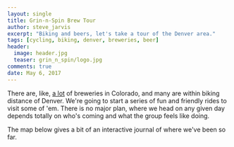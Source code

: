 ```yaml
---
layout: single
title: Grin-n-Spin Brew Tour
author: steve_jarvis
excerpt: "Biking and beers, let's take a tour of the Denver area."
tags: [cycling, biking, denver, breweries, beer]
header:
  image: header.jpg
  teaser: grin_n_spin/logo.jpg
comments: true
date: May 6, 2017
---
```


<link rel="stylesheet" href="https://cdnjs.cloudflare.com/ajax/libs/leaflet/1.0.2/leaflet.css" />
<link rel="stylesheet" href="https://cdnjs.cloudflare.com/ajax/libs/Leaflet.awesome-markers/2.0.2/leaflet.awesome-markers.css">
<link rel="stylesheet" href="https://ajax.googleapis.com/ajax/libs/jqueryui/1.11.4/themes/smoothness/jquery-ui.css">

There are, like, [a lot](https://www.coloradobrewerylist.com/brewery/)
of breweries in Colorado, and many are within biking distance of
Denver. We're going to start a series of fun and friendly rides to
visit some of 'em. There is no major plan, where we head on any given
day depends totally on who's coming and what the group feels like
doing.

The map below gives a bit of an interactive journal of where we've been so far.

<div id="total_mileage"></div>
<br>

<div style="position: relative">
  <div id="map" style="width: 100%; height: 500px"></div>
</div>
<script src="https://cdnjs.cloudflare.com/ajax/libs/leaflet/1.0.2/leaflet.js"></script>
<script src="https://cdnjs.cloudflare.com/ajax/libs/leaflet-gpx/1.2.0/gpx.min.js"></script>
<script src="https://ajax.googleapis.com/ajax/libs/jquery/1.12.2/jquery.min.js"></script>
<script src="https://ajax.googleapis.com/ajax/libs/jqueryui/1.11.4/jquery-ui.min.js"></script>
<script src="../resources/js/leaflet.awesome-markers.js"></script>

<script>
// Load the openstreetmap. Based off the introductory example at: http://leafletjs.com/examples/quick-start.html
var mapboxUrl = 'https://api.tiles.mapbox.com/v4/{id}/{z}/{x}/{y}.png?access_token=pk.eyJ1Ijoic2phcnZpcyIsImEiOiJjaXpieXdtM2ExYmFsMzJxaWN3bGhpMmU2In0.gKtkxDAwHZIbdLmpXPZlAA';
// The starting coords and zoom just look good. Selecting a marker will zoom to fit the route.
var map = L.map('map').setView([39.71, -104.97], 10);
L.tileLayer(mapboxUrl, {
  maxZoom: 30,
  // credit our tools
  attribution: 'Map data &copy; <a href="http://openstreetmap.org">OpenStreetMap</a> contributors, ' +
    '<a href="http://creativecommons.org/licenses/by-sa/2.0/">CC-BY-SA</a>, ' +
    'Imagery © <a href="http://mapbox.com">Mapbox</a>',
  id: 'mapbox.streets'
}).addTo(map);

var path_prefix = "../images/grin_n_spin/"
var trips = [
  {
    "brewery":"Breckenridge Brewery",
    "distance":16.8*2,
    "riders":["Steve", "Allie", "Chris"],
    "image":path_prefix+"breckenridge-9-3.jpg",
    "date":new Date(2016, 9, 3),
    "lat":39.593721,
    "lon":-105.023341,
    "notes":"The first trip of the tour, before the tour was officially the tour!",
    "gpx": "../resources/grin-n-spin/breckenridge-9-3-2016.gpx"
  },
  {
    "brewery":"Denver Beer Co",
    "distance":5.5*2,
    "riders":["Steve", "Allie", "Chris", "Rachel"],
    "image":path_prefix+"denver_beer_co_2_18.jpg",
    "date":new Date(2017, 2, 18),
    "lat":39.758234,
    "lon":-105.007370,
    "notes":"An unplanned stop, but we definitely rolled up on bikes and counting it.",
    "gpx": "../resources/grin-n-spin/denver_beer_co_cruise_2_18_2017.gpx"
  },
  {
    "brewery":"TRVE Brewing Co",
    "distance":6.3*2,
    "riders":["Steve", "Allie", "Jenny", "Bailey"],
    "image":path_prefix+"trve_3_4.jpg",
    "date":new Date(2017, 3, 4),
    "lat":39.719919,
    "lon":-104.987686,
    "notes":"Yeah, the route is correct. 4th brewery is the charm, apparently vertical WI IDs are tricky to get served with.",
    "gpx": "../resources/grin-n-spin/trve_brew_co_3_4_2017.gpx"
  },
  {
    "brewery":"Green Mountain Beer Company",
    "distance":30.3,
    "riders":["Steve", "Rachel", "Chris"],
    "image":path_prefix+"green_mtn_4_16_2017.jpg",
    "date":new Date(2017, 4, 16),
    "lat":39.669945,
    "lon":-105.113684,
    "notes":"First 'official' stop of the tour, in the sense we actually planned it and said that's what it's for. And Platson got new wheels!",
    "gpx": "../resources/grin-n-spin/green_mtn_4_16_2017.gpx"
  },
  {
    "brewery":"Station 26 Brewing Co",
    "distance":16.3,
    "riders":["Steve", "Rachel", "Chris"],
    "image":path_prefix+"station26_4_22_2017.jpg",
    "date":new Date(2017, 4, 22),
    "lat":39.769584,
    "lon":-104.90598,
    "notes":"To Station 26 for the Wild game. And REI, cause sometimes you have some beer and wanna go to the garage sale (the pic is of some swag)",
    "gpx": "../resources/grin-n-spin/station26_4_22_2017.gpx"
  },
  {
    "brewery":"Odyssey Beerwerks",
    "distance":21.4,
    "riders":["Steve", "Rachel", "Chris", "Allie", "Sari"],
    "image":path_prefix+"odyssey_4_23_2017.jpg",
    "date":new Date(2017, 4, 23),
    "lat":39.800852,
    "lon":-105.058954,
    "notes":"The largest brew crew to date. First time going to the Arvada 'hood, too.",
    "gpx": "../resources/grin-n-spin/odyssey_4_23_2017.gpx"
  },
  {
    "brewery":"Mountain Toad Brewery",
    "distance":35.4,
    "riders":["Steve", "Chris", "Allie"],
    "image":path_prefix+"mountain_toad_5_6_17.jpg",
    "date":new Date(2017, 5, 6),
    "lat":39.758134,
    "lon":-105.224165,
    "notes":"Getting to Golden was at least twice as hard as getting back! Pretty nummy beer.",
    "gpx": "../resources/grin-n-spin/mountain_toad_5_6_17.gpx"
  },
]

function setTotalMilesMsg(miles) {
  $("#total_mileage").text(Math.round(miles) + " total tour miles in " + trips.length + " trips to date.");
}

// draw a marker for all trips
var mileage = 0
trips.forEach(function(trip, i) {
  var micon = L.AwesomeMarkers.icon({
    icon: '',
    markerColor: 'darkblue',
    prefix: 'fa',
    html: (i+1)
  })
  L.marker([trip.lat, trip.lon], {icon: micon}).addTo(map)
    .bindPopup('<b><big>' + trip.brewery + '</b></big><br>' +
               '<div style="display:flex;">' +
               '<div style="float:left; margin:0.5em;"><a href=' + trip.image + '><img width=160em src=' + trip.image + '></a></div>' +
                 '<div style="flex-grow:1; word-wrap:break-word;">' +
                   trip.notes +
                   '<ul>' +
                     '<li>' + trip.date.getMonth() + '-' + trip.date.getDate() + '-' + trip.date.getFullYear() + '</li>' +
                     '<li>' + trip.riders.join(', ') + '</li>' +
                     '<li>' + trip.distance + ' miles</li>' +
                   '</ul>' +
                 '</div>' +
               '</div>',
               {'maxWidth':'400'}
              )
    .on("click", function() {
      if(typeof gpxLayer !== 'undefined') {map.removeLayer(gpxLayer);}
      if(this.getPopup().isOpen() && trip.gpx !== 'undefined' && trip.gpx !== null) {
        gpxLayer = new L.GPX(trip.gpx,
                             {async: true,
                              marker_options: {
                                startIconUrl: null,
                                endIconUrl: null,
                                shadowUrl: null
                              }}).on('loaded', function(e) {
                                map.fitBounds(e.target.getBounds())});
        gpxLayer.addTo(map);
      }
    });
  mileage += trip.distance;
  setTotalMilesMsg(mileage);
});

</script>
